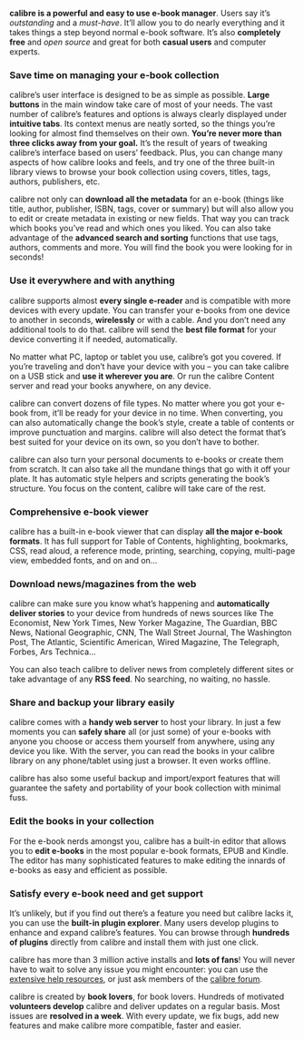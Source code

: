 

**calibre is a powerful and easy to use e-book manager**. Users say it’s _outstanding_ and a _must-have_. It’ll allow you to do nearly everything and it takes things a step beyond normal e-book software. It’s also **completely free** and _open source_ and great for both **casual users** and computer experts.

### Save time on managing your e-book collection

calibre’s user interface is designed to be as simple as possible. **Large buttons** in the main window take care of most of your needs. The vast number of calibre’s features and options is always clearly displayed under **intuitive tabs**. Its context menus are neatly sorted, so the things you’re looking for almost find themselves on their own. **You’re never more than three clicks away from your goal.** It’s the result of years of tweaking calibre’s interface based on users’ feedback. Plus, you can change many aspects of how calibre looks and feels, and try one of the three built-in library views to browse your book collection using covers, titles, tags, authors, publishers, etc.

calibre not only can **download all the metadata** for an e-book (things like title, author, publisher, ISBN, tags, cover or summary) but will also allow you to edit or create metadata in existing or new fields. That way you can track which books you’ve read and which ones you liked. You can also take advantage of the **advanced search and sorting** functions that use tags, authors, comments and more. You will find the book you were looking for in seconds!

### Use it everywhere and with anything

calibre supports almost **every single e-reader** and is compatible with more devices with every update. You can transfer your e-books from one device to another in seconds, **wirelessly** or with a cable. And you don’t need any additional tools to do that. calibre will send the **best file format** for your device converting it if needed, automatically.

No matter what PC, laptop or tablet you use, calibre’s got you covered. If you’re traveling and don’t have your device with you – you can take calibre on a USB stick and **use it wherever you are**. Or run the calibre Content server and read your books anywhere, on any device.

calibre can convert dozens of file types. No matter where you got your e-book from, it’ll be ready for your device in no time. When converting, you can also automatically change the book’s style, create a table of contents or improve punctuation and margins. calibre will also detect the format that’s best suited for your device on its own, so you don’t have to bother.

calibre can also turn your personal documents to e-books or create them from scratch. It can also take all the mundane things that go with it off your plate. It has automatic style helpers and scripts generating the book’s structure. You focus on the content, calibre will take care of the rest.

### Comprehensive e-book viewer

calibre has a built-in e-book viewer that can display **all the major e-book formats**. It has full support for Table of Contents, highlighting, bookmarks, CSS, read aloud, a reference mode, printing, searching, copying, multi-page view, embedded fonts, and on and on…
    
### Download news/magazines from the web

calibre can make sure you know what’s happening and **automatically deliver stories** to your device from hundreds of news sources like The Economist, New York Times, New Yorker Magazine, The Guardian, BBC News, National Geographic, CNN, The Wall Street Journal, The Washington Post, The Atlantic, Scientific American, Wired Magazine, The Telegraph, Forbes, Ars Technica…

You can also teach calibre to deliver news from completely different sites or take advantage of any **RSS feed**. No searching, no waiting, no hassle.

### Share and backup your library easily

calibre comes with a **handy web server** to host your library. In just a few moments you can **safely share** all (or just some) of your e-books with anyone you choose or access them yourself from anywhere, using any device you like. With the server, you can read the books in your calibre library on any phone/tablet using just a browser. It even works offline.

calibre has also some useful backup and import/export features that will guarantee the safety and portability of your book collection with minimal fuss.

### Edit the books in your collection

For the e-book nerds amongst you, calibre has a built-in editor that allows you to **edit e-books** in the most popular e-book formats, EPUB and Kindle. The editor has many sophisticated features to make editing the innards of e-books as easy and efficient as possible.

### Satisfy every e-book need and get support

It’s unlikely, but if you find out there’s a feature you need but calibre lacks it, you can use the **built-in plugin explorer**. Many users develop plugins to enhance and expand calibre’s features. You can browse through **hundreds of plugins** directly from calibre and install them with just one click.

calibre has more than 3 million active installs and **lots of fans**! You will never have to wait to solve any issue you might encounter: you can use the [extensive help resources](https://calibre-ebook.com/help), or just ask members of the [calibre forum](https://www.mobileread.com/forums/forumdisplay.php?f=166).

calibre is created by **book lovers**, for book lovers. Hundreds of motivated **volunteers develop** calibre and deliver updates on a regular basis. Most issues are **resolved in a week**. With every update, we fix bugs, add new features and make calibre more compatible, faster and easier.

